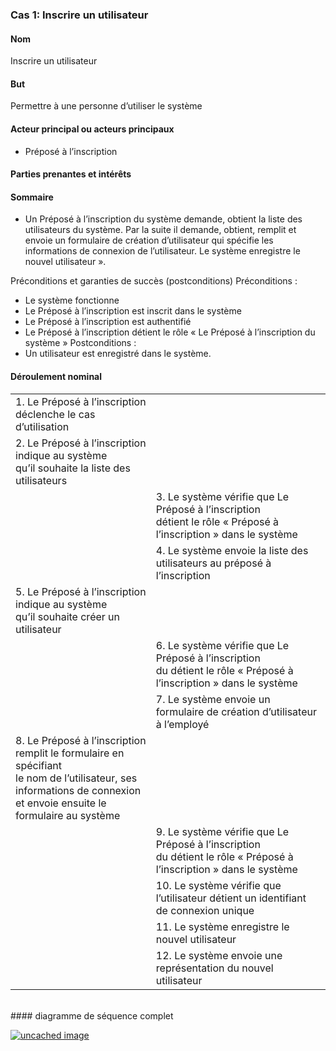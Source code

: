 ### Cas 1: Inscrire un utilisateur

#### Nom

Inscrire un utilisateur

#### But

Permettre à une personne d’utiliser le système

#### Acteur principal ou acteurs principaux

* Préposé à l’inscription

#### Parties prenantes et intérêts

#### Sommaire

* Un Préposé à l’inscription du système demande, obtient la liste des utilisateurs du système. Par la suite il demande, obtient, remplit et envoie un formulaire de création d’utilisateur qui spécifie les informations de connexion de l’utilisateur. Le système enregistre le nouvel utilisateur ».

Préconditions et garanties de succès (postconditions)
Préconditions :

* Le système fonctionne
* Le Préposé à l’inscription est inscrit dans le système
* Le Préposé à l’inscription est authentifié
* Le Préposé à l’inscription détient le rôle « Le Préposé à l’inscription du système »
Postconditions :
* Un utilisateur est enregistré dans le système.

#### Déroulement nominal

|  |  |
| --- | --- |
| 1\. Le Préposé à l’inscription déclenche le cas d’utilisation |  |
| 2\. Le Préposé à l’inscription indique au système<br>qu’il souhaite la liste des utilisateurs |  |
|  | 3.	Le système vérifie que Le Préposé à l’inscription<br>détient le rôle « Préposé à l’inscription » dans le système |
|  | 4.	Le système envoie la liste des utilisateurs au préposé à l’inscription |
| 5\. Le Préposé à l’inscription indique au système<br>qu’il souhaite créer un utilisateur |  |
|  | 6.	Le système vérifie que Le Préposé à l’inscription<br>du détient le rôle « Préposé à l’inscription » dans le système |
|  | 7.	Le système envoie un formulaire de création d’utilisateur à l’employé |
| 8\. Le Préposé à l’inscription remplit le formulaire en spécifiant<br>le nom de l’utilisateur, ses informations de connexion<br>et envoie ensuite le formulaire au système |  |
|  | 9.	Le système vérifie que Le Préposé à l’inscription<br>du détient le rôle « Préposé à l’inscription » dans le système |
|  | 10\. Le système vérifie que l’utilisateur détient un identifiant de connexion unique |
|  | 11\. Le système enregistre le nouvel utilisateur |
|  | 12\. Le système envoie une représentation du nouvel utilisateur |
<br>
#### diagramme de séquence complet

[![uncached image](http://www.plantuml.com/plantuml/proxy?cache=no&src=https://raw.githubusercontent.com/pierrelucueisd/testUml/master/usercases/uc1/sequence.md)](sequence.md "voir le diagramme")